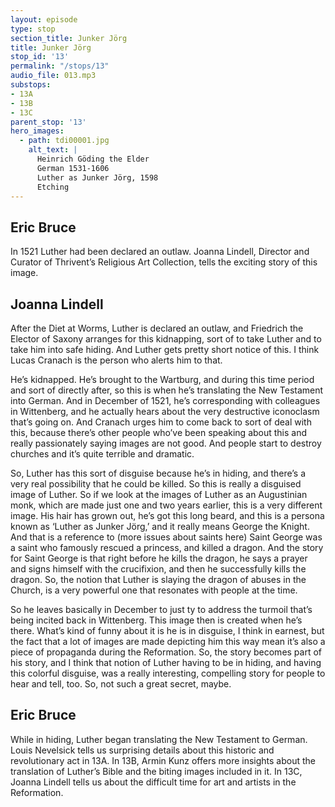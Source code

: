 ```yaml
---
layout: episode
type: stop
section_title: Junker Jörg
title: Junker Jörg
stop_id: '13'
permalink: "/stops/13"
audio_file: 013.mp3
substops:
- 13A
- 13B
- 13C
parent_stop: '13'
hero_images:
  - path: tdi00001.jpg
    alt_text: |
      Heinrich Göding the Elder
      German 1531-1606
      Luther as Junker Jörg, 1598
      Etching
---
```


## Eric Bruce

In 1521 Luther had been declared an outlaw. Joanna Lindell, Director and Curator of Thrivent’s Religious Art Collection, tells the exciting story of this image.

## Joanna Lindell

After the Diet at Worms, Luther is declared an outlaw, and Friedrich the Elector of Saxony arranges for this kidnapping, sort of to take Luther and to take him into safe hiding. And Luther gets pretty short notice of this. I think Lucas Cranach is the person who alerts him to that.

He’s kidnapped. He’s brought to the Wartburg, and during this time period and sort of directly after, so this is when he’s translating the New Testament into German. And in December of 1521, he’s corresponding with colleagues in Wittenberg, and he actually hears about the very destructive iconoclasm that’s going on. And Cranach urges him to come back to sort of deal with this, because there’s other people who’ve been speaking about this and really passionately saying images are not good. And people start to destroy churches and it’s quite terrible and dramatic. 

So, Luther has this sort of disguise because he’s in hiding, and there’s a very real possibility that he could be killed. So this is really a disguised image of Luther. So if we look at the images of Luther as an Augustinian monk, which are made just one and two years earlier, this is a very different image. His hair has grown out, he’s got this long beard, and this is a persona known as ‘Luther as Junker Jörg,’ and it really means George the Knight. And that is a reference to (more issues about saints here) Saint George was a saint who famously rescued a princess, and killed a dragon. And the story for Saint George is that right before he kills the dragon, he says a prayer and signs himself with the crucifixion, and then he successfully kills the dragon. So, the notion that Luther is slaying the dragon of abuses in the Church, is a very powerful one that resonates with people at the time.

So he leaves basically in December to just ty to address the turmoil that’s being incited back in Wittenberg. This image then is created when he’s there. What’s kind of funny about it is he is in disguise, I think in earnest, but the fact that a lot of images are made depicting him this way mean it’s also a piece of propaganda during the Reformation. So, the story becomes part of his story, and I think that notion of Luther having to be in hiding, and having this colorful disguise, was a really interesting, compelling story for people to hear and tell, too. So, not such a great secret, maybe. 

## Eric Bruce

While in hiding, Luther began translating the New Testament to German. Louis Nevelsick tells us surprising details about this historic and revolutionary act in 13A. In 13B, Armin Kunz offers more insights about the translation of Luther’s Bible and the biting images included in it. In 13C, Joanna Lindell tells us about the difficult time for art and artists in the Reformation.
